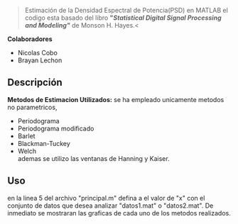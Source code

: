 >Estimación de la Densidad Espectral de Potencia(PSD)  en MATLAB el codigo esta basado del libro  **"*Statistical Digital Signal Processing and Modeling"*** de Monson H. Hayes.<

**Colaboradores**
- Nicolas Cobo
- Brayan Lechon

## Descripción
**Metodos de Estimacion Utilizados:** se ha empleado unicamente  metodos no parametricos,
- Periodograma
- Periodograma modificado 
- Barlet
- Blackman-Tuckey 
- Welch  
ademas se utilizo las ventanas de Hanning y Kaiser.

## Uso
en la linea 5 del archivo "principal.m"  defina a el valor de "x" con el conjunto de datos que desea analizar  "datos1.mat" o "datos2.mat". De inmediato se mostraran las graficas de cada uno de los metodos realizados.
